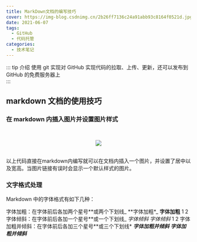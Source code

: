```yaml
---
title: MarkDown文档的编写技巧
cover: https://img-blog.csdnimg.cn/2b26ff7136c24a91abb93c8164f0521d.jpg?x-oss-process=image/watermark,type_ZHJvaWRzYW5zZmFsbGJhY2s,shadow_50,text_Q1NETiBAPGRpdiBjbGFzcz0n6b6Z5a6d5a6dJz4=,size_20,color_FFFFFF,t_70,g_se,x_16#pic_center
date: 2021-06-07
tags:
  - GitHub
  - 代码托管
categories:
  - 技术笔记
---
```


::: tip 介绍
使用 git 实现对 GitHub 实现代码的拉取、上传、更新，还可以发布到 GitHub 的免费服务器上<br>
:::

## markdown 文档的使用技巧

### 在 markdown 内插入图片并设置图片样式

<div align=center style="padding:30px 0">
  <img src="图片链接" >
  </img>
</div>
  以上代码直接在markdown内编写就可以在文档内插入一个图片，并设置了居中以及宽高。当图片链接有误时会显示一个默认样式的图片。

### 文字格式处理

Markdown 中的字体格式有如下几种：

字体加粗：在字体前后各加两个星号**或两个下划线\_
**字体加粗\*_
**字体加粗**
1
2
字体倾斜：在字体前后各加一个星号\*\*或一个下划线_
_字体倾斜_
_字体倾斜_
1
2
字体加粗并倾斜：在字体前后各加三个星号\*\*或三个下划线\*
**_字体加粗并倾斜_**
**_字体加粗并倾斜_**
